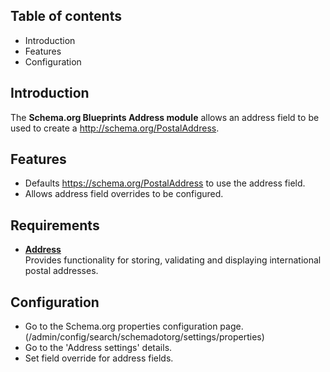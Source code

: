 Table of contents
-----------------

* Introduction
* Features
* Configuration


Introduction
------------

The **Schema.org Blueprints Address module** allows an address field to be 
used to create a http://schema.org/PostalAddress.


Features
--------

- Defaults https://schema.org/PostalAddress to use the address field.
- Allows address field overrides to be configured.


Requirements
------------

- **[Address](https://www.drupal.org/project/address)**  
  Provides functionality for storing, validating and displaying international postal addresses.


Configuration
-------------

- Go to the Schema.org properties configuration page.
  (/admin/config/search/schemadotorg/settings/properties)
- Go to the 'Address settings' details.
- Set field override for address fields.
